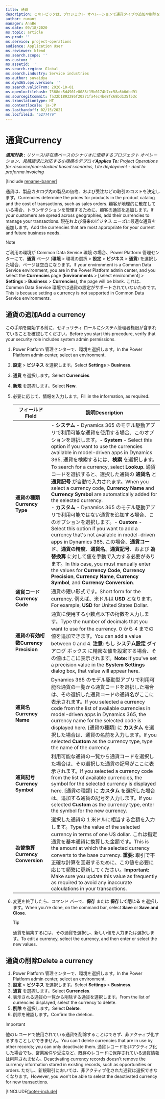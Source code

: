 ```yaml
---
title: 通貨
description: このトピックは、プロジェクト オペレーションで通貨タイプの追加や削除をする方法について説明します。
author: rumant
manager: AnnBe
ms.date: 09/18/2020
ms.topic: article
ms.prod: ''
ms.service: project-operations
audience: Application User
ms.reviewer: kfend
ms.search.scope: ''
ms.custom: ''
ms.assetid: ''
ms.search.region: Global
ms.search.industry: Service industries
ms.author: suvaidya
ms.dyn365.ops.version: ''
ms.search.validFrom: 2020-10-01
ms.openlocfilehash: 7368dc5d4901e8083f15b0174b7cc58a6b6dbd91
ms.sourcegitcommit: fa32b1893286f20271fa4ec4be8fc68bd135f53c
ms.translationtype: HT
ms.contentlocale: ja-JP
ms.lasthandoff: 02/15/2021
ms.locfileid: "5277479"
---
```

# <a name="currency"></a><span data-ttu-id="e7dee-103">通貨</span><span class="sxs-lookup"><span data-stu-id="e7dee-103">Currency</span></span>

<span data-ttu-id="e7dee-104">_**適用対象 :** リソース/非在庫ベースのシナリオに使用するプロジェクト オペレーション、見積請求に対応する小規模のデプロイ_</span><span class="sxs-lookup"><span data-stu-id="e7dee-104">_**Applies To:** Project Operations for resource/non-stocked based scenarios, Lite deployment - deal to proforma invoicing_</span></span>

[!include [rename-banner](~/includes/cc-data-platform-banner.md)]

<span data-ttu-id="e7dee-105">通貨は、製品カタログ内の製品の価格、および受注などの取引のコストを決定します。</span><span class="sxs-lookup"><span data-stu-id="e7dee-105">Currencies determine the prices for products in the product catalog and the cost of transactions, such as sales orders.</span></span> <span data-ttu-id="e7dee-106">顧客が地理的に散在している場合、トランザクションを管理するために、顧客の通貨を追加します。</span><span class="sxs-lookup"><span data-stu-id="e7dee-106">If your customers are spread across geographies, add their currencies to manage your transactions.</span></span> <span data-ttu-id="e7dee-107">現在および将来のビジネス ニーズに最適な通貨を追加します。</span><span class="sxs-lookup"><span data-stu-id="e7dee-107">Add the currencies that are most appropriate for your current and future business needs.</span></span>  

> [!NOTE]
> <span data-ttu-id="e7dee-108">ご利用の環境が Common Data Service 環境 の場合、Power Platform 管理センターにて、**通貨** ページ (**環境** > 環境の選択 > **設定** > **ビジネス** > **通貨**) を選択した場合、ページは空白になります。</span><span class="sxs-lookup"><span data-stu-id="e7dee-108">If your environment is a Common Data Service environment, you are in the Power Platform admin center, and you select the **Currencies** page (**Environments** > [select environment] > **Settings** > **Business** > **Currencies**), the page will be blank.</span></span> <span data-ttu-id="e7dee-109">これは、Common Data Service 環境では通貨の設定がサポートされていないためです。</span><span class="sxs-lookup"><span data-stu-id="e7dee-109">This is because setting a currency is not supported in Common Data Service environments.</span></span>

## <a name="add-a-currency"></a><span data-ttu-id="e7dee-110">通貨の追加</span><span class="sxs-lookup"><span data-stu-id="e7dee-110">Add a currency</span></span>  
<span data-ttu-id="e7dee-111">この手順を開始する前に、セキュリティ ロールにシステム管理者権限が含まれていることを確認してください。</span><span class="sxs-lookup"><span data-stu-id="e7dee-111">Before you start this procedure, verify that your security role includes system admin permissions.</span></span> 

1. <span data-ttu-id="e7dee-112">Power Platform 管理センターで、環境を選択します。</span><span class="sxs-lookup"><span data-stu-id="e7dee-112">In the Power Platform admin center, select an environment.</span></span> 
2. <span data-ttu-id="e7dee-113">**設定** > **ビジネス** を選択します。</span><span class="sxs-lookup"><span data-stu-id="e7dee-113">Select **Settings** > **Business**.</span></span>
3. <span data-ttu-id="e7dee-114">**通貨** を選択します。</span><span class="sxs-lookup"><span data-stu-id="e7dee-114">Select **Currencies**.</span></span>  
4. <span data-ttu-id="e7dee-115">**新規** を選択します。</span><span class="sxs-lookup"><span data-stu-id="e7dee-115">Select **New**.</span></span>  
5. <span data-ttu-id="e7dee-116">必要に応じて、情報を入力します。</span><span class="sxs-lookup"><span data-stu-id="e7dee-116">Fill in the information, as required.</span></span>  


   |          <span data-ttu-id="e7dee-117">フィールド</span><span class="sxs-lookup"><span data-stu-id="e7dee-117">Field</span></span>          |                                                                                                                                                                                                                                                                                                                                                                            <span data-ttu-id="e7dee-118">説明</span><span class="sxs-lookup"><span data-stu-id="e7dee-118">Description</span></span>                                                                                                                                                                                                                                                                                                                                                                            |
   |-------------------------|-------------------------------------------------------------------------------------------------------------------------------------------------------------------------------------------------------------------------------------------------------------------------------------------------------------------------------------------------------------------------------------------------------------------------------------------------------------------------------------------------------------------------------------------------------------------------------------------------------------------------------------------------------------------------------------------------------------------------------------------------------------------|
   |    <span data-ttu-id="e7dee-119">**通貨の種類**</span><span class="sxs-lookup"><span data-stu-id="e7dee-119">**Currency Type**</span></span>    | <span data-ttu-id="e7dee-120">- **システム** - Dynamics 365 のモデル駆動アプリで利用可能な通貨を使用する場合、このオプションを選択します。</span><span class="sxs-lookup"><span data-stu-id="e7dee-120">- **System** - Select this option if you want to use the currencies available in model-driven apps in Dynamics 365.</span></span> <span data-ttu-id="e7dee-121">通貨を検索するには、**検索** を選択します。</span><span class="sxs-lookup"><span data-stu-id="e7dee-121">To search for a currency,  select **Lookup**.</span></span> <span data-ttu-id="e7dee-122">通貨コードを選択すると、選択した通貨の **通貨名** と **通貨記号** が自動で入力されます。</span><span class="sxs-lookup"><span data-stu-id="e7dee-122">When you select a currency code, **Currency Name** and **Currency Symbol** are automatically added for the selected currency.</span></span><br /><span data-ttu-id="e7dee-123">- **カスタム** - Dynamics 365 のモデル駆動アプリで利用可能ではない通貨を追加する場合、このオプションを選択します。</span><span class="sxs-lookup"><span data-stu-id="e7dee-123">- **Custom** - Select this option if you want to add a currency that's not available in model-driven apps in Dynamics 365.</span></span> <span data-ttu-id="e7dee-124">この場合、**通貨コード**、**通貨の精度**、**通貨名**、**通貨記号**、および **為替換算** に対して値を手動で入力する必要があります。</span><span class="sxs-lookup"><span data-stu-id="e7dee-124">In this case, you must manually enter the values for **Currency Code**, **Currency Precision**, **Currency Name**, **Currency Symbol**, and **Currency Conversion**.</span></span> |
   |    <span data-ttu-id="e7dee-125">**通貨コード**</span><span class="sxs-lookup"><span data-stu-id="e7dee-125">**Currency Code**</span></span>    |                                                                                                                                                                                                                                                                                                                                            <span data-ttu-id="e7dee-126">通貨の短い形式です。</span><span class="sxs-lookup"><span data-stu-id="e7dee-126">Short form for the currency.</span></span> <span data-ttu-id="e7dee-127">例えば、米ドルは **USD** となります。</span><span class="sxs-lookup"><span data-stu-id="e7dee-127">For example, **USD** for United States Dollar.</span></span>                                                                                                                                                                                                                                                                                                                                            |
   | <span data-ttu-id="e7dee-128">**通貨の有効桁数**</span><span class="sxs-lookup"><span data-stu-id="e7dee-128">**Currency Precision**</span></span>  |                                                                                                                                                                                  <span data-ttu-id="e7dee-129">通貨に使用する小数点以下の桁数を入力します。</span><span class="sxs-lookup"><span data-stu-id="e7dee-129">Type the number of decimals that you want to use for the currency.</span></span>  <span data-ttu-id="e7dee-130">0 から 4 までの値を追加できます。</span><span class="sxs-lookup"><span data-stu-id="e7dee-130">You can add a value between 0 and 4.</span></span> <span data-ttu-id="e7dee-131">**注意:** もし **システム設定** ダイアログ ボックス に精密な値を設定する場合、その値はここに表示されます。</span><span class="sxs-lookup"><span data-stu-id="e7dee-131">**Note:**  If you've set a precision value in the **System Settings** dialog box, that value will appear here.</span></span>                                                                                                                                                                                  |
   |    <span data-ttu-id="e7dee-132">**通貨名**</span><span class="sxs-lookup"><span data-stu-id="e7dee-132">**Currency Name**</span></span>    |                                                                                                                                                                                                                                         <span data-ttu-id="e7dee-133">Dynamics 365 のモデル駆動型アプリで利用可能な通貨の一覧から通貨コードを選択した場合は、その選択した通貨コードの通貨名がここに表示されます。</span><span class="sxs-lookup"><span data-stu-id="e7dee-133">If you selected a currency code from the list of available currencies in model-driven apps in Dynamics 365, the currency name for the selected code is displayed here.</span></span> <span data-ttu-id="e7dee-134">[通貨の種類] に **カスタム** を選択した場合は、通貨の名前を入力します。</span><span class="sxs-lookup"><span data-stu-id="e7dee-134">If you selected **Custom** as the currency type, type the name of the currency.</span></span>                                                                                                                                                                                                                                          |
   |   <span data-ttu-id="e7dee-135">**通貨記号**</span><span class="sxs-lookup"><span data-stu-id="e7dee-135">**Currency Symbol**</span></span>   |                                                                                                                                                                                                                                                                      <span data-ttu-id="e7dee-136">利用可能な通貨の一覧から通貨コードを選択した場合は、その選択した通貨の記号がここに表示されます。</span><span class="sxs-lookup"><span data-stu-id="e7dee-136">If you selected a currency code from the list of available currencies, the symbol for the selected currency is displayed here.</span></span> <span data-ttu-id="e7dee-137">[通貨の種類] に **カスタム** を選択した場合は、追加する通貨の記号を入力します。</span><span class="sxs-lookup"><span data-stu-id="e7dee-137">If you selected **Custom** as the currency type, enter the symbol for the new currency.</span></span>                                                                                                                                                                                                                                                                       |
   | <span data-ttu-id="e7dee-138">**為替換算**</span><span class="sxs-lookup"><span data-stu-id="e7dee-138">**Currency Conversion**</span></span> |                                                                                                                                                                                                                                     <span data-ttu-id="e7dee-139">選択した通貨の 1 米ドルに相当する金額を入力します。</span><span class="sxs-lookup"><span data-stu-id="e7dee-139">Type the value of the selected currency in terms of one US dollar.</span></span> <span data-ttu-id="e7dee-140">これは指定通貨を基本通貨に換算した金額です。</span><span class="sxs-lookup"><span data-stu-id="e7dee-140">This is the amount at which the selected currency converts to the base currency.</span></span> <span data-ttu-id="e7dee-141">**重要:** 取引で不正確な計算を回避するために、この値を必要に応じて頻繁に更新してください。</span><span class="sxs-lookup"><span data-stu-id="e7dee-141">**Important:**  Make sure you update this value as frequently as required to avoid any inaccurate calculations in your transactions.</span></span>                                                                                                                                                                                                                                      |


6. <span data-ttu-id="e7dee-142">変更を終了したら、コマンド バーで、**保存** または **保存して閉じる** を選択します。</span><span class="sxs-lookup"><span data-stu-id="e7dee-142">When you're done, on the command bar, select **Save** or **Save and Close**.</span></span>  

   > [!TIP]
   >  <span data-ttu-id="e7dee-143">通貨を編集するには、その通貨を選択し、新しい値を入力または選択します。</span><span class="sxs-lookup"><span data-stu-id="e7dee-143">To edit a currency, select the currency, and then enter or select the new values.</span></span>  

## <a name="delete-a-currency"></a><span data-ttu-id="e7dee-144">通貨の削除</span><span class="sxs-lookup"><span data-stu-id="e7dee-144">Delete a currency</span></span>  

1. <span data-ttu-id="e7dee-145">Power Platform 管理センターで、環境を選択します。</span><span class="sxs-lookup"><span data-stu-id="e7dee-145">In the Power Platform admin center, select an environment.</span></span> 
2. <span data-ttu-id="e7dee-146">**設定** > **ビジネス** を選択します。</span><span class="sxs-lookup"><span data-stu-id="e7dee-146">Select **Settings** > **Business**.</span></span>
3. <span data-ttu-id="e7dee-147">**通貨** を選択します。</span><span class="sxs-lookup"><span data-stu-id="e7dee-147">Select **Currencies**.</span></span>  
4. <span data-ttu-id="e7dee-148">表示される通貨の一覧から削除する通貨を選択します。</span><span class="sxs-lookup"><span data-stu-id="e7dee-148">From the list of currencies displayed, select the currency to delete.</span></span>  
5. <span data-ttu-id="e7dee-149">**削除** を選択します。</span><span class="sxs-lookup"><span data-stu-id="e7dee-149">Select **Delete**.</span></span>  
6. <span data-ttu-id="e7dee-150">削除を確認します。</span><span class="sxs-lookup"><span data-stu-id="e7dee-150">Confirm the deletion.</span></span>  

> [!IMPORTANT]
>  <span data-ttu-id="e7dee-151">他のレコードで使用されている通貨を削除することはできず、非アクティブ化するすることしかできません。</span><span class="sxs-lookup"><span data-stu-id="e7dee-151">You can't delete currencies that are in use by other records; you can only deactivate them.</span></span> <span data-ttu-id="e7dee-152">通貨レコードを非アクティブ化した場合でも、営業案件や受注など、既存のレコードに保存されている通貨情報は削除されません。</span><span class="sxs-lookup"><span data-stu-id="e7dee-152">Deactivating currency records doesn't remove the currency information stored in existing records, such as opportunities or orders.</span></span> <span data-ttu-id="e7dee-153">ただし、新規取引においては、非アクティブ化された通貨は選択できなくなります。</span><span class="sxs-lookup"><span data-stu-id="e7dee-153">However, you won't be able to select the deactivated currency for new transactions.</span></span>  


[!INCLUDE[footer-include](../includes/footer-banner.md)]